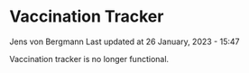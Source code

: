 Vaccination Tracker
================
Jens von Bergmann
Last updated at 26 January, 2023 - 15:47

Vaccination tracker is no longer functional.
